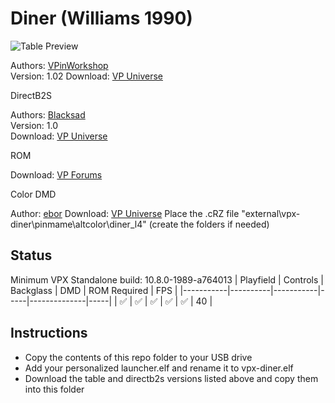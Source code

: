# Diner (Williams 1990)

![Table Preview](https://vpuniverse.com/screenshots/monthly_2022_07/Diner-SS-Cab.png.9214b505a96887167fa5185d9ba6d136.png)

Authors: [VPinWorkshop](https://vpuniverse.com/profile/40692-vpinworkshop/)  
Version: 1.02
Download: [VP Universe](https://vpuniverse.com/files/file/10699-diner-williams-1990-vpw-mod/)

DirectB2S

Authors: [Blacksad](https://vpuniverse.com/profile/9127-blacksad/)  
Version: 1.0  
Download: [VP Universe](https://vpuniverse.com/files/file/4892-diner-williams-1990-2-3-screens-db2s/)

ROM

Download: [VP Forums](https://www.vpforums.org/index.php?app=downloads&showfile=948)

Color DMD

Author: [ebor](https://vpuniverse.com/profile/29168-ebor/)
Download: [VP Universe](https://vpuniverse.com/files/file/15442-diner-williams-1990-dmd-64-colors-serum-format/)
Place the .cRZ file "external\vpx-diner\pinmame\altcolor\diner_l4" (create the folders if needed)

## Status 

Minimum VPX Standalone build: 10.8.0-1989-a764013
| Playfield | Controls | Backglass | DMD | ROM Required | FPS | 
|-----------|----------|-----------|-----|--------------|-----|
| :white_check_mark: | :white_check_mark: | :white_check_mark: | :white_check_mark: | :white_check_mark: | 40 |

## Instructions

- Copy the contents of this repo folder to your USB drive
- Add your personalized launcher.elf and rename it to vpx-diner.elf
- Download the table and directb2s versions listed above and copy them into this folder